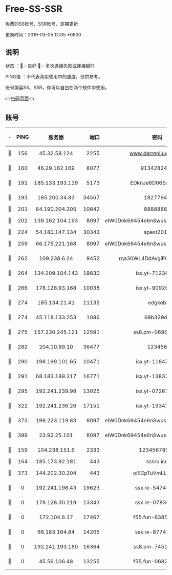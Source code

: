 # Free-SS-SSR

免费的SS账号、SSR账号，定期更新

更新时间：2019-03-05 12:05 +0800

## 说明

状态     ：🙂 - 良好 🙁 - 多次连接失败或连接超时

PING值   ：不代表真实使用中的速度，仅供参考。

账号兼容SS、SSR，你可以自由在两个软件中使用。

👉[扫码页面](https://liesauer.github.io/free-ss-ssr.github.io/)👈

## 账号

|-|PING|服务器|端口|密码|加密方式|区域|
|:----:|:----:|:-----:|-----:|:----:|:----:|:----:|
|🙂|156|45.32.58.124|2255|www.darrenliuwei.com|aes-256-cfb|JP|
|🙂|160|46.29.162.169|8077|9134282479|aes-256-cfb|RU|
|🙂|191|185.133.193.119|5173|EDknJe6D06EoWDaw|aes-256-cfb|US|
|🙂|193|185.200.34.83|34567|18277940|aes-256-cfb|US|
|🙂|201|64.190.204.205|10842|88888888|rc4-md5|US|
|🙂|202|139.162.104.193|8097|eIW0Dnk69454e6nSwuspv9DmS201tQ0D|aes-256-cfb|JP|
|🙂|224|54.180.147.134|30343|apext2019|chacha20|KR|
|🙂|259|66.175.221.168|8097|eIW0Dnk69454e6nSwuspv9DmS201tQ0D|aes-256-cfb|US|
|🙂|262|109.238.6.24|9452|rqa30WL4DdAvgIFG6Fs3znzTa|aes-256-cfb|FR|
|🙂|264|134.209.104.143|19830|isx.yt-71238117|aes-256-cfb|SG|
|🙂|266|178.128.93.168|10038|isx.yt-90926277|aes-256-cfb|SG|
|🙂|274|185.134.21.41|11135|edgkeb|aes-256-cfb|GB|
|🙂|274|45.118.133.253|1086|68b329da|aes-256-cfb|SG|
|🙂|275|157.230.245.121|12591|ss8.pm-06983018|aes-256-cfb|SG|
|🙂|282|204.10.89.10|36477|123456|aes-256-cfb|US|
|🙂|290|198.199.101.65|10471|isx.yt-11847851|aes-256-cfb|US|
|🙂|291|68.183.189.217|16771|isx.yt-13837724|aes-256-cfb|SG|
|🙂|295|192.241.239.98|13025|isx.yt-07261682|aes-256-cfb|US|
|🙂|322|192.241.236.26|17151|isx.yt-19341877|aes-256-cfb|US|
|🙂|373|199.223.119.83|8097|eIW0Dnk69454e6nSwuspv9DmS201tQ0D|aes-256-cfb|US|
|🙂|399|23.92.25.101|8097|eIW0Dnk69454e6nSwuspv9DmS201tQ0D|aes-256-cfb|US|
|🙂|159|104.238.151.6|2333|12345678900|aes-256-cfb|JP|
|🙂|164|185.173.92.181|443|sssru.icu|rc4-md5|RU|
|🙁|373|144.202.30.204|443|oiECpTuVmLLxk4Ts|aes-256-cfb|US|
|🙁|0|192.241.198.43|19623|ssx.re-54745370|aes-256-cfb|US|
|🙁|0|178.128.30.219|13343|ssx.re-07836021|aes-256-cfb|SG|
|🙁|0|172.104.6.17|17467|f55.fun-63855041|aes-256-cfb|US|
|🙁|0|68.183.164.84|14205|ssx.re-87747678|aes-256-cfb|US|
|🙁|0|192.241.193.180|16364|ss8.pm-74519137|aes-256-cfb|US|
|🙁|0|45.56.106.48|13255|f55.fun-06824617|aes-256-cfb|US|
